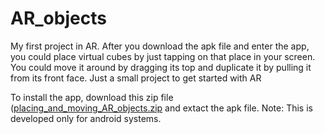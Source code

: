 # AR_objects

My first project in AR. After you download the apk file and enter the app, you could place virtual cubes by just tapping on that place in your screen. You could move it around by dragging its top and duplicate it by pulling it from its front face. Just a small project to get started with AR

To install the app, download this zip file ([placing_and_moving_AR_objects.zip](https://github.com/MafiaStrange/AR_objects/files/13648494/placing_and_moving_AR_objects.zip) and extact the apk file. 
Note: This is developed only for android systems.
